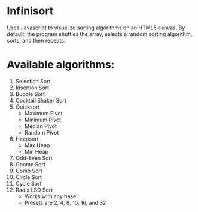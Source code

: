 # Infinisort
 Uses Javascript to visualize sorting algorithms on an HTML5 canvas.
 By default, the program shuffles the array, selects a random sorting algorithm, sorts, and then repeats.
 
# Available algorithms:
 1. Selection Sort
 2. Insertion Sort
 3. Bubble Sort
 4. Cocktail Shaker Sort
 5. Quicksort
    - Maximum Pivot
    - Minimum Pivot
    - Median Pivot
    - Random Pivot
 6. Heapsort
    - Max Heap
    - Min Heap
 7. Odd-Even Sort
 8. Gnome Sort
 9. Comb Sort
 10. Circle Sort
 11. Cycle Sort
 12. Radix LSD Sort
     - Works with any base
     - Presets are 2, 4, 8, 10, 16, and 32
